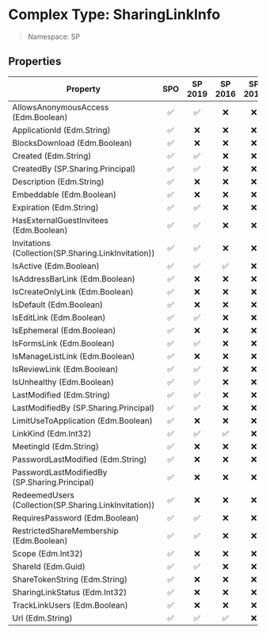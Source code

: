 # Complex Type: SharingLinkInfo

> Namespace: SP

## Properties

Property | SPO | SP 2019 | SP 2016 | SP 2013
----------|:---:|:-------:|:-------:|:-------:
AllowsAnonymousAccess (Edm.Boolean) | ✅ | ✅ | ❌ | ❌
ApplicationId (Edm.String) | ✅ | ❌ | ❌ | ❌
BlocksDownload (Edm.Boolean) | ✅ | ❌ | ❌ | ❌
Created (Edm.String) | ✅ | ✅ | ❌ | ❌
CreatedBy (SP.Sharing.Principal) | ✅ | ✅ | ❌ | ❌
Description (Edm.String) | ✅ | ❌ | ❌ | ❌
Embeddable (Edm.Boolean) | ✅ | ❌ | ❌ | ❌
Expiration (Edm.String) | ✅ | ✅ | ❌ | ❌
HasExternalGuestInvitees (Edm.Boolean) | ✅ | ✅ | ❌ | ❌
Invitations (Collection(SP.Sharing.LinkInvitation)) | ✅ | ✅ | ❌ | ❌
IsActive (Edm.Boolean) | ✅ | ✅ | ✅ | ❌
IsAddressBarLink (Edm.Boolean) | ✅ | ❌ | ❌ | ❌
IsCreateOnlyLink (Edm.Boolean) | ✅ | ❌ | ❌ | ❌
IsDefault (Edm.Boolean) | ✅ | ❌ | ❌ | ❌
IsEditLink (Edm.Boolean) | ✅ | ✅ | ❌ | ❌
IsEphemeral (Edm.Boolean) | ✅ | ❌ | ❌ | ❌
IsFormsLink (Edm.Boolean) | ✅ | ✅ | ❌ | ❌
IsManageListLink (Edm.Boolean) | ✅ | ❌ | ❌ | ❌
IsReviewLink (Edm.Boolean) | ✅ | ✅ | ❌ | ❌
IsUnhealthy (Edm.Boolean) | ✅ | ✅ | ❌ | ❌
LastModified (Edm.String) | ✅ | ✅ | ❌ | ❌
LastModifiedBy (SP.Sharing.Principal) | ✅ | ✅ | ❌ | ❌
LimitUseToApplication (Edm.Boolean) | ✅ | ❌ | ❌ | ❌
LinkKind (Edm.Int32) | ✅ | ✅ | ✅ | ❌
MeetingId (Edm.String) | ✅ | ❌ | ❌ | ❌
PasswordLastModified (Edm.String) | ✅ | ❌ | ❌ | ❌
PasswordLastModifiedBy (SP.Sharing.Principal) | ✅ | ❌ | ❌ | ❌
RedeemedUsers (Collection(SP.Sharing.LinkInvitation)) | ✅ | ❌ | ❌ | ❌
RequiresPassword (Edm.Boolean) | ✅ | ✅ | ❌ | ❌
RestrictedShareMembership (Edm.Boolean) | ✅ | ✅ | ❌ | ❌
Scope (Edm.Int32) | ✅ | ❌ | ❌ | ❌
ShareId (Edm.Guid) | ✅ | ✅ | ❌ | ❌
ShareTokenString (Edm.String) | ✅ | ❌ | ❌ | ❌
SharingLinkStatus (Edm.Int32) | ✅ | ❌ | ❌ | ❌
TrackLinkUsers (Edm.Boolean) | ✅ | ❌ | ❌ | ❌
Url (Edm.String) | ✅ | ✅ | ✅ | ❌